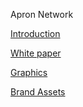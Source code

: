 Apron Network



[Introduction](./docs/Introduction.pdf)

[White paper](./docs/Whitepaper.pdf)

[Graphics](./graphics)

[Brand Assets](./brandassets)

